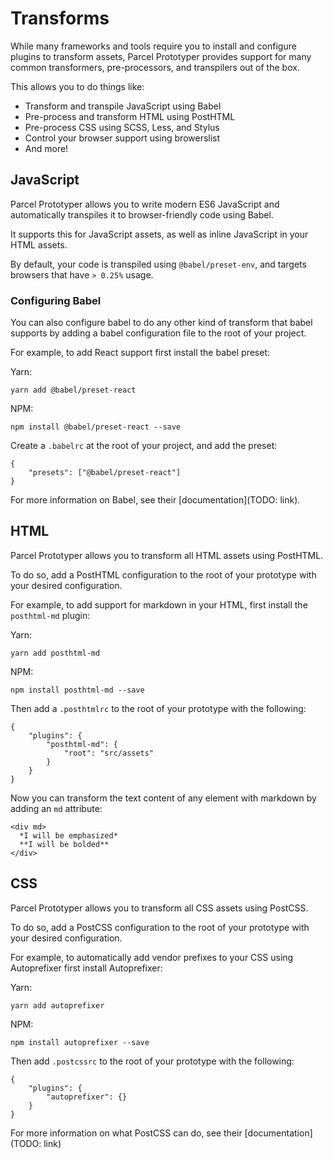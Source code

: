 # Transforms

While many frameworks and tools require you to install and configure plugins to transform assets, Parcel Prototyper provides support for many common transformers, pre-processors, and transpilers out of the box.

This allows you to do things like:

- Transform and transpile JavaScript using Babel
- Pre-process and transform HTML using PostHTML
- Pre-process CSS using SCSS, Less, and Stylus
- Control your browser support using browerslist
- And more!

## JavaScript

Parcel Prototyper allows you to write modern ES6 JavaScript and automatically transpiles it to browser-friendly code using Babel.

It supports this for JavaScript assets, as well as inline JavaScript in your HTML assets.

By default, your code is transpiled using `@babel/preset-env`, and targets browsers that have `> 0.25%` usage.

### Configuring Babel

You can also configure babel to do any other kind of transform that babel supports by adding a babel configuration file to the root of your project.

For example, to add React support first install the babel preset:

Yarn:

```
yarn add @babel/preset-react
```

NPM:

```
npm install @babel/preset-react --save
```

Create a `.babelrc` at the root of your project, and add the preset:

```
{
    "presets": ["@babel/preset-react"]
}
```

For more information on Babel, see their [documentation](TODO: link).

## HTML

Parcel Prototyper allows you to transform all HTML assets using PostHTML.

To do so, add a PostHTML configuration to the root of your prototype with your desired configuration.

For example, to add support for markdown in your HTML, first install the `posthtml-md` plugin:

Yarn:

```
yarn add posthtml-md
```

NPM:

```
npm install posthtml-md --save
```

Then add a `.posthtmlrc` to the root of your prototype with the following:

```
{
    "plugins": {
        "posthtml-md": {
            "root": "src/assets"
        }
    }
}
```

Now you can transform the text content of any element with markdown by adding an `md` attribute:

```
<div md>
  *I will be emphasized*
  **I will be bolded**
</div>
```

## CSS

Parcel Prototyper allows you to transform all CSS assets using PostCSS.

To do so, add a PostCSS configuration to the root of your prototype with your desired configuration.

For example, to automatically add vendor prefixes to your CSS using Autoprefixer first install Autoprefixer:

Yarn:

```
yarn add autoprefixer
```

NPM:

```
npm install autoprefixer --save
```

Then add `.postcssrc` to the root of your prototype with the following:

```
{
    "plugins": {
        "autoprefixer": {}
    }
}
```

For more information on what PostCSS can do, see their [documentation](TODO: link)

